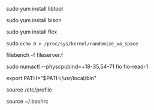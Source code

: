 
sudo yum install libtool

sudo yum install bison

sudo yum install flex

sudo
``echo 0 > /proc/sys/kernel/randomize_va_space``

filebench -f fileserver.f

sudo numactl --physcpubind=+18-35,54-71 fio fio-read-1

export PATH="$PATH:/usr/local/bin"

source /etc/profile

source ~/.bashrc
